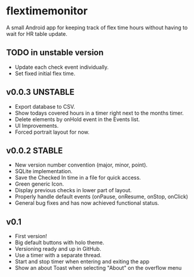 # flextimemonitor

A small Android app for keeping track of flex time hours without having to wait for HR table update.

## TODO in unstable version
- Update each check event individually.
- Set fixed initial flex time.

## v0.0.3 UNSTABLE
- Export database to CSV.
- Show todays covered hours in a timer right next to 
  the months timer.
- Delete elements by onHold event in the Events list.
- UI Improvements.
- Forced portrait layout for now.

## v0.0.2 STABLE
- New version number convention (major, minor, point).
- SQLite implementation.
- Save the Checked In time in a file for quick access.
- Green generic Icon.
- Display previous checks in lower part of layout.
- Properly handle default events (onPause, onResume, onStop, onClick)
- General bug fixes and has now achieved functional status.

## v0.1
- First version!
- Big default buttons with holo theme.
- Versioning ready and up in GitHub.
- Use a timer with a separate thread.
- Start and stop timer when entering and exiting the app
- Show an about Toast when selecting "About" on the overflow menu
